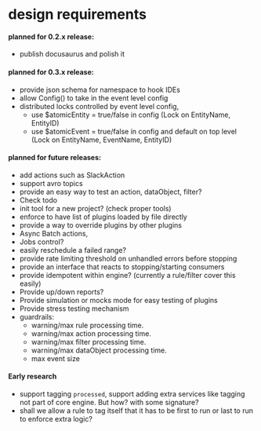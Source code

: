 # design requirements

#### planned for 0.2.x release:
* publish docusaurus and polish it

#### planned for 0.3.x release:
* provide json schema for namespace to hook IDEs
* allow Config() to take in the event level config
* distributed locks controlled by event level config, 
  * use $atomicEntity = true/false in config (Lock on EntityName, EntityID)
  * use $atomicEvent = true/false in config and default on top level (Lock on EntityName, EventName, EntityID)

#### planned for future releases:

* add actions such as SlackAction
* support avro topics
* provide an easy way to test an action, dataObject, filter?
* Check todo
* init tool for a new project? (check proper tools)
* enforce to have list of plugins loaded by file directly
* provide a way to override plugins by other plugins
* Async Batch actions,   
* Jobs control?
* easily reschedule a failed range?
* provide rate limiting threshold on unhandled errors before stopping
* provide an interface that reacts to stopping/starting consumers
* provide idempotent within engine? (currently a rule/filter cover this easily)
* Provide up/down reports?
* Provide simulation or mocks mode for easy testing of plugins
* Provide stress testing mechanism
* guardrails:
  * warning/max rule processing time.
  * warning/max action processing time.
  * warning/max filter processing time.
  * warning/max dataObject processing time.
  * max event size

#### Early research
* support tagging `processed`, support adding extra services like tagging not part of core engine. But how? with some signature?
* shall we allow a rule to tag itself that it has to be first to run or last to run to enforce extra logic?
